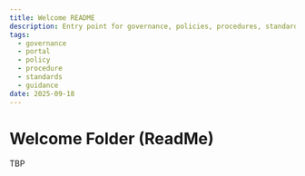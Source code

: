 ```yaml
---
title: Welcome README
description: Entry point for governance, policies, procedures, standards, and guidance for Project PASS PMP.
tags:
  - governance
  - portal
  - policy
  - procedure
  - standards
  - guidance
date: 2025-09-18
---
```

# Welcome Folder (ReadMe)

TBP

